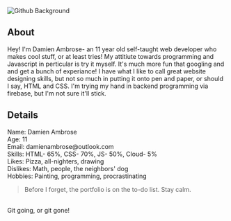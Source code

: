
![Github Background](https://user-images.githubusercontent.com/89913900/134547235-d4c7c144-0656-4468-8fad-8e9361e6a180.png)
## About
<p>Hey! I'm Damien Ambrose- an 11 year old self-taught web developer who makes cool stuff, or at least tries!
My attitiute towards programming and Javascript in perticular is try it myself. It's much more fun that googling and and get a bunch of experiance!
I have what I like to call great website designing skills, but not so much in putting it onto pen and paper, or should I say, HTML and CSS. I'm trying my hand in backend programming via firebase, but I'm not sure it'll stick.</p>
<h2> Details </h2>
<p>
Name: Damien Ambrose <br>
Age: 11<br>
Email: damienambrose@outlook.com<br>
Skills: HTML- 65%, CSS- 70%, JS- 50%, Cloud- 5%<br>
Likes: Pizza, all-nighters, drawing<br>
Dislikes: Math, people, the neighbors' dog<br>
Hobbies: Painting, programming, procrastinating

</p>

 <blockquote> 
 
 Before I forget, the portfolio is on the to-do list. Stay calm.
 </blockquote>
 <br>
Git going, or git gone!
